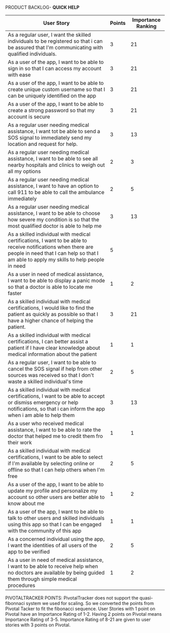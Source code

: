 PRODUCT BACKLOG- **QUICK HELP**

| User Story | Points | Importance Ranking |
| --- | --- | --- |
|As a regular user, I want the skilled individuals to be registered so that i can be assured that I'm communicating with qualified individuals. | 3 | 21|
| As a user of the app, I want to be able to sign in so that I can access my account with ease | 3 | 21 |
| As a user of the app, I want to be able to create unique custom username so that I can be uniquely identified on the app | 3 | 21 |
| As a user of the app, I want to be able to create a strong password so that my account is secure | 3 | 21 |
| As a regular user needing medical assistance, I want tot be able to send a SOS signal to immediately send my location and request for help. | 3 | 13 |
| As a regular user needing medical assistance, I want to be able to see all nearby hospitals and clinics to weigh out all my options | 2 | 3 |
| As a regular user needing medical assistance, I want to have an option to call 911 to be able to call the ambulance immediately | 2 | 5 |
| As a regular user needing medical assistance, I want to be able to choose how severe my condition is so that the most qualified doctor is able to help me | 3 | 13 |
| As a skilled individual with medical certifications, I want to be able to receive notifications when there are people in need that I can help so that I am able to apply my skills to help people in need | 5 |
| As a user in need of medical assistance, I want to be able to display a panic mode so that a doctor is able to locate me faster | 1| 2|
| As a skilled individual with medical certifications, I would like to find the patient as quickly as possible so that I have a higher chance of helping the patient. | 3 | 21 |
| As a skilled individual with medical certifications, I can better assist a patient if I have clear knowledge about medical information about the patient | 1 | 1 |
| As a regular user, I want to be able to cancel the SOS signal if help from other sources was received so that I don't waste a skilled individual's time | 2 | 5 |
| As a skilled individual with medical certifications, I want to be able to accept or dismiss emergency or help notifications, so that i can inform the app when i am able to help them | 3 | 13 |
| As a user who received medical assistance, I want to be able to rate the doctor that helped me to credit them fro their work | 1 | 1 |
| As a skilled individual with medical certifications, I want to be able to select if I'm available by selecting online or offline so that I can help others when I'm free | 2 | 5 |
| As a user of the app, I want to be able to update my profile and personalize my account so other users are better able to know about me | 1 | 2 |
| As a user of the app, I want to be able to talk to other users and skilled individuals using this app so that I can be engaged with the community of this app | 1 | 1 |
| As a concerned individual using the app, I want the identities of all users of the app to be verified | 2 | 5 |
| As a user in need of medical assistance, I want to be able to receive help when no doctors are available  by being guided them through simple medical procedures | 1 | 2 |


PIVOTALTRACKER POINTS: 
  PivotalTracker does not support the quasi-fibonnaci system we used for scaling.
  So we converted the points from Pivotal Tacker to fit the fibonacci sequence. 
  User Stories with 1 point on Pivotal have an Importance Rating of 1-2. Having 2 points on Pivotal means Importance Rating of 3-5.
  Importance Rating of 8-21 are given to user stories with 3 points on Pivotal.
